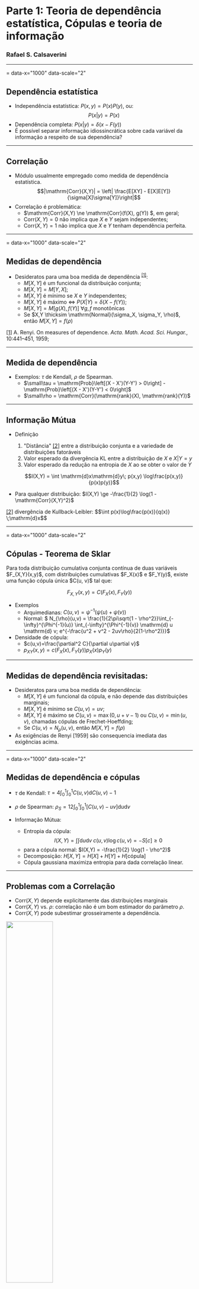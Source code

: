 # Parte 1: Teoria de dependência estatística, Cópulas e teoria de informação
### Rafael S. Calsaverini


---
= data-x="1000" data-scale="2"


## Dependência estatística
* Independência estatística: $P(x,y) = P(x)P(y)$, ou: $$P(x|y) = P(x)$$
* Dependência completa: $P(x|y) = \delta(x - F(y))$
* É possível separar informação idiossincrática sobre cada variável da informação a respeito de sua dependência?

---

## Correlação

* Módulo usualmente empregado como medida de dependência estatística.
    $$|\mathrm{Corr}(X,Y)| = \left| \frac{E[XY] - E[X]E[Y]}{\sigma[X]\sigma[Y]}\right|$$
* Correlação é problemática:
    * $\mathrm{Corr}(X,Y) \ne \mathrm{Corr}(f(X), g(Y)) $, em geral;
    * $\mathrm{Corr}(X,Y) = 0$ não implica que $X$ e $Y$ sejam independentes;
    * $\mathrm{Corr}(X,Y) = 1$ não implica que $X$ e $Y$ tenham dependência perfeita.

---
= data-x="1000" data-scale="2"

## Medidas de dependência

* Desideratos para uma boa medida de dependência <sup><a href="#frenyi" id="renyi">[1]</a></sup>:
    * $M[X,Y]$ é um funcional da distribuição conjunta;
    * $M[X,Y] = M[Y,X]$;
    * $M[X,Y]$ é mínimo se $X$ e $Y$ independentes;
    * $M[X,Y]$ é máximo $\Leftrightarrow$ $P(X|Y) = \delta(X - f(Y))$;
    * $M[X,Y] = M[g(X), f(Y)]$  $\forall g, f$ monotônicas
    * Se $X,Y \thicksim \mathrm{Normal}(\sigma_X, \sigma_Y, \rho)$, então $M[X,Y] = f(\rho)$ 

<div id="footnote">
    <p id="frenyi"><a href="#renyi">[1]</a> A. Renyi. On measures of dependence. <em>Acta. Math. Acad. Sci. Hungar.</em>, 10:441–451, 1959;
</div>


---

## Medida de dependência
* Exemplos: $\tau$ de Kendall, $\rho$ de Spearman.
    * $\small\tau = \mathrm{Prob}\left[(X - X')(Y-Y') > 0\right] - \mathrm{Prob}\left[(X - X')(Y-Y') < 0\right]$
    * $\small\rho = \mathrm{Corr}(\mathrm{rank}(X), \mathrm{rank}(Y))$

---

## Informação Mútua

* Definição
    1. "Distância" <a href="#fkl" id="kl">[2]</a> entre a distribuição conjunta e a variedade de distribuições fatoráveis
    2. Valor esperado da divergência KL entre a distribuição de $X$ e $X | Y = y$
    3. Valor esperado da redução na entropia de $X$ ao se obter o valor de $Y$

    $$I(X,Y) = \int \mathrm{d}x\mathrm{d}y\; p(x,y) \log\frac{p(x,y)}{p(x)p(y)}$$
* Para qualquer distribuição: $I(X,Y) \ge -\frac{1}{2} \log(1 - \mathrm{Corr}(X,Y)^2)$
<div id="footnote">
    <p id="fkl"><a href="#kl">[2]</a> divergência de Kullback-Leibler:
    $$\int p(x)\log\frac{p(x)}{q(x)} \;\mathrm{d}x$$
</div>

---
= data-x="1000" data-scale="2"

<div id="theorem">
<h2>Cópulas - Teorema de Sklar</h2>
Para toda distribuição cumulativa conjunta contínua de duas variáveis
$F_{X,Y}(x,y)$, com distribuições cumulativas $F_X(x)$ e $F_Y(y)$, existe 
uma função cópula única $C(u, v)$ tal que:

$$F_{X,Y}(x,y) = C(F_X(x), F_Y(y))$$
</div>

* Exemplos
    * Arquimedianas: $C(u,v) = \psi^{-1}(\psi(u) + \psi(v))$
    * Normal: $ N_{\rho}(u,v) = \frac{1}{2\pi\sqrt{1 - \rho^2}}\int_{-\infty}^{\Phi^{-1}(u)} \int_{-\infty}^{\Phi^{-1}(v)} \mathrm{d} u \mathrm{d} v\; e^{-\frac{u^2 + v^2 - 2uv\rho}{2(1-\rho^2)}}$
* Densidade de cópula:
    * $c(u,v)=\frac{\partial^2 C}{\partial u\partial v}$
    * $p_{XY}(x,y)=c(F_X(x),F_Y(y))p_X(x)p_Y(y)$

---

## Medidas de dependência revisitadas:
* Desideratos para uma boa medida de dependência:
    * $M[X,Y]$ é um funcional da cópula, e não depende das distribuições marginais;
    * $M[X,Y]$ é mínimo se $C(u,v) = uv$;
    * $M[X,Y]$ é máximo se $C(u,v) = \max(0,u+v-1)$ ou $C(u,v)=\min(u,v)$, chamadas cópulas de Frechet-Hoeffding;
    * Se $C(u,v) = N_\rho(u,v)$, então $M[X,Y] = f(\rho)$
* As exigências de Renyi [1959] são consequencia imediata das exigências acima.

---
= data-x="1000" data-scale="2"

## Medidas de dependência e cópulas

* $\tau$ de Kendall: $\tau=4 \int_0^1\int_0^1 C(u,v) \mathrm{d}C(u,v)-1$
* $\rho$ de Spearman: $\rho_{S}=12 \int_0^1\int_0^1 \left[C(u,v) - uv\right] \mathrm{d}u \mathrm{d}v$

* Informação Mútua:
    * Entropia da cópula:
    $$I(X,Y) = \int \int \mathrm{d} u \mathrm{d} v \; c(u,v) \log c(u,v)  = - S[c] \ge 0$$
    * para a cópula normal: $I(X,Y) = -\frac{1}{2} \log(1 - \rho^2)$
    * Decomposição: $H[X, Y] = H[X] + H[Y] + H[\mathrm{cópula}]$
    * Cópula gaussiana maximiza entropia para dada correlação linear.

---

## Problemas com a Correlação

* $\mathrm{Corr}(X,Y)$ depende explicitamente das distribuições marginais
* $\mathrm{Corr}(X,Y)$ vs. $\rho$: correlação não é um bom estimador do parâmetro $\rho$.
* $\mathrm{Corr}(X,Y)$ pode subestimar grosseiramente a dependência.
<img src="./figs/mutinfo2.png" width="50%" align="center"/>

---
= data-x="1000" data-scale="2"

## Cópulas esféricas e elipticas
* Distribuição esféricas e elípticas:
    * Distribuição $p(\vec{x})$ é esférica se $E\left[ e^{i\vec{k}\cdot\vec{x}}\right] = \psi\left(|k|^2/2\right)$
    * Distribuição $p(\vec{y})$ é elíptica se $E\left[ e^{i\vec{k}\cdot\vec{y}}\right] = \psi\left(\frac{1}{2}\vec{k}\Sigma^T \vec{k}\right)$
    * $\vec{X} \thicksim$ distribuição esférica $\Rightarrow \vec{Y} = A\vec{X} \thicksim$ distribuição elíptica,
* Proposição: Se $C(u,v | \Sigma)$ é cópula elíptica derivada da cópula esférica $C(u,v)$, então:
         $$I[C(u,v|\Sigma)] = I_{0}(\Sigma) + I[C(u,v)]$$
    onde $I_{0}(\Sigma) = -\frac{1}{2}\log\Sigma$ é a informação mútua de uma cópula normal com matriz de correlação $\Sigma$.

---

## Excesso de Informação Mútua - teste de normalidade na dependência
* Parte gaussiana da dependência é associada a dependência linear.
* $I[X,Y] \ge -\frac{1}{2}\log(1 - \rho^2)$ para distribuições elípticas.
* $\tau$ de Kendall para distribuições elípticas $\rho = \sin\left(\frac{\pi\tau}{2}\right)$

<img src="./figs/IM_Pearson2.png" width="49%" />
<img src="./figs/MIvsrho_tau_final2.png" width="50%" />

---

## Excesso de Informação Mútua - teste de normalidade na dependência
* Parte gaussiana da dependência é associada a dependência linear.
* $I[X,Y] \ge -\frac{1}{2}\log(1 - \rho^2)$ para distribuições elípticas.
* $\tau$ de Kendall para distribuições elípticas $\rho = \sin\left(\frac{\pi\tau}{2}\right)$

<img src="./figs/locohimi.png" height="400" />
<img src="./figs/gausscompat.png" height="400" />

---

## Ajuste de cópulas elípticas

* Método de ''moment matching'' via $\tau$ de Kendall e informação mútua


---

# Parte 2: Um modelo para emergência de autoridade em sociedades humanas
### Rafael S. Calsaverini

---
# Comportamento igualitário vs. hierárquico

* Organização social - igualitária vs. autoritária
* Grandes primatas (\(\text{Chimpanzés, Bonobos, Gorilas}\))
* Diversidade de comportamentos social humano
* Origem da diversidade: ecológica vs. cultural.

---

#Evidências empíricas - U-shaped evolution

* 
<img src="./figs/ushaped.png" width="70%" />




---

## 
